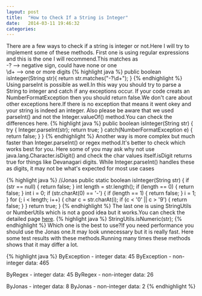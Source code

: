 ```yaml
---
layout: post
title:  "How to Check If a String is Integer"
date:   2014-03-11 19:46:32
categories:
---
```


There are a few ways to check if a string is integer or not.Here I will try to implement some of these methods.
First one is using regular expressions and this is the one I will recommend.This matches as <br> 
-?     --> negative sign, could have none or one <br>
\\d+   --> one or more digits
{% highlight java %}
public boolean isInteger(String str){
  return str.matches("-?\\d+");
}
{% endhighlight %}
Using parseInt is possible as well.In this way you should try to parse a String to integer and catch if any exceptions occur.
If your code creats an NumberFormatException then you should return false.We don't care about other exceptions here.If there is no exception that means it went okey and your string is indeed an integer.
Also please be aware that we used parseInt() and not the Integer.valueOf() method.You can check the differences here.
{% highlight java %}
public boolean isInteger(String str) {
    try {
        Integer.parseInt(str);
        return true;
    }
    catch(NumberFormatException e) {
        return false;
    }
}
{% endhighlight %}
Another way is more complex  but much faster than Integer.parseInt() or regex method.It's better to check which works best for you.
Here some of you may ask why not use java.lang.Character.isDigit() and check the char values itself.isDigit returns true for things like Devanagari digits. While Integer.parseInt() handles these as digits, it may not be what's expected for most use cases

{% highlight java %}
//Jonas
public static boolean isInteger(String str) {
	if (str == null) {
		return false;
	}
	int length = str.length();
	if (length == 0) {
		return false;
	}
	int i = 0;
	if (str.charAt(0) == '-') {
		if (length == 1) {
			return false;
		}
		i = 1;
	}
	for (; i < length; i++) {
		char c = str.charAt(i);
		if (c < '0' || c > '9') {
			return false;
		}
	}
	return true;
}
{% endhighlight %}
The last one is using StringUtils or NumberUtils which is not a good idea but it works.You can check the detailed page <a href="http://commons.apache.org/proper/commons-lang/apidocs/org/apache/commons/lang3/StringUtils.html#isNumeric%28java.lang.CharSequence%29">here</a>.
{% highlight java %}
StringUtils.isNumeric(str);
{% endhighlight %}
Which one is the best to use?If you need performance you should use the Jonas one.It may look unnecessary but it is really fast.
Here some test results with these methods.Running many times these methods shows that it may differ a lot.

{% highlight java %}
ByException - integer data: 45
ByException - non-integer data: 465

ByRegex - integer data: 45
ByRegex - non-integer data: 26

ByJonas - integer data: 8
ByJonas - non-integer data: 2
{% endhighlight %}